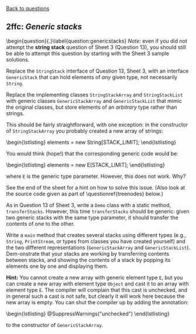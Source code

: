 [Back to questions](../README.md)

## 2ffc: *Generic stacks*

\begin{question}{.}\label{question:genericstacks} *Note:* even if you did not attempt the **string stack** question
of Sheet 3 (Question 13), you should still be able to attempt this question by starting with the Sheet 3 sample solutions.

Replace the `StringStack` interface of Question 13, Sheet 3, with an interface `GenericStack`
that can hold elements of *any* given type, not necessarily `String`.

Replace the implementing classes `StringStackArray` and `StringStackList` with generic classes
`GenericStackArray` and `GenericStackList` that mimic the original classes, but store elements
of an *arbitrary* type rather than strings.

This should be fairly straightforward, with one exception: in the constructor of `StringStackArray` you probably created
a new array of strings:

\begin{lstlisting}
elements = new String[STACK_LIMIT];
\end{lstlisting}

You would think (hope!) that the corresponding generic code would be:

\begin{lstlisting}
elements = new E[STACK_LIMIT];
\end{lstlisting}

where `E` is the generic type parameter.  However, this does not work.  Why?

See the end of the sheet for a hint on how to solve this issue.  (Also look at the source code
given as part of \questionref{treenodes} below.)

As in Question 13 of Sheet 3, write a `Demo` class with a static method, `transferStacks`.
However, this time `transferStacks` should be generic: given two generic stacks with the same type
parameter, it should transfer the contents of one to the other.

Write a `main` method that creates several stacks using different types (e.g., `String`,
`PrintStream`, or types from classes you have created yourself) and the two different representations
(`GenericStackArray` and `GenericStackList`).  Dem-onstrate that your stacks are working
by transferring contents between stacks, and showing the contents of a stack by popping its elements one
by one and displaying them.


**Hint:**  You cannot create a new array with generic element type `E`, but you
can create a new array with element type `Object` and cast it to an array with element type `E`.  The compiler will
complain that this cast is unchecked, and in general such a cast is not safe, but clearly it will work here because the new array is
empty.  You can shut the compiler up by adding the annotation:

\begin{lstlisting}
@SuppressWarnings("unchecked")
\end{lstlisting}

to the constructor of `GenericStackArray`.
